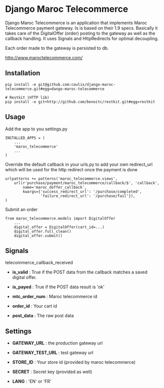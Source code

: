 Django Maroc Telecommerce
=========================

Django Maroc Telecommerce is an application that implements Maroc Telecommerce
payment gateway. Is is based on their 1.9 specs. Basically it takes care of the
DigitalOffer (order) posting to the gateway as well as the callback handling. It uses Signals and HttpRedirects for optimal decoupling.

Each order made to the gateway is persisted to db.

http://www.maroctelecommerce.com/

Installation
------------

    pip install -e git@github.com:coulix/django-maroc-telecommerce.git#egg=dango-maroc-telecommerce

    # Restkit (HTTP lib)
    pip install -e git+http://github.com/benoitc/restkit.git#egg=restkit

Usage
-----

Add the app to you settings.py

    INSTALLED_APPS = (
        ...
        'maroc_telecommerce'
        ...
    )


Override the default callback in your urls.py to add your own redirect_url which
will be used for the http redirect once the payment is done

    urlpatterns += patterns('maroc_telecommerce.views',
        url(r'purchase/payment/maroc_telecommerce/callback/$', 'callback',
            name='maroc_doffer_callback', 
            kwargs={'success_redirect_url': '/purchase/completed',
                    'failure_redirect_url': '/purchase/fail'}),
    )


Submit an order

    from maroc_telecommerce.models import DigitalOffer
        ...
        digital_offer = DigitalOffer(cart_id=...)
        digital_offer.full_clean()
        digital_offer.submit()


    
Signals
-------

telecommerce_callback_received
    
+ **is_valid** : True if the POST data from the callback matches a saved
digital offer.

+ **is_payed** : True if the POST data result is 'ok'

+ **mtc_order_num** : Maroc telecommerce id

+ **order_id** : Your cart id 

+ **post_data** : The raw post data


Settings
--------

+ **GATEWAY_URL** : the production gateway url

+ **GATEWAY_TEST_URL** : test gateway url

+ **STORE_ID** : Your store id (provided by maroc telecommerce)

+ **SECRET** : Secret key (provided as well)

+ **LANG** : 'EN' or 'FR'




